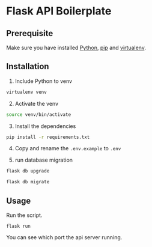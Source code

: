 # Flask API Boilerplate

## Prerequisite

Make sure you have installed [Python](https://www.python.org/), [pip](https://pip.pypa.io/en/stable/installing/) and [virtualenv](https://virtualenv.pypa.io/en/latest/installation.html).

## Installation

1. Include Python to venv

```bash
virtualenv venv
```

2. Activate the venv

```bash
source venv/bin/activate
```

3. Install the dependencies

```bash
pip install -r requirements.txt
```

4. Copy and rename the `.env.example` to `.env`

5. run database migration 
```bash
flask db upgrade
```
```bash
flask db migrate
```

## Usage

Run the script.

```
flask run
```

You can see which port the api server running.

